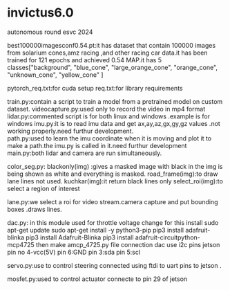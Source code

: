 # invictus6.0
autonomous round esvc 2024

best100000imagesconf0.54.pt:it has dataset that contain 100000 images from solarium cones,amz racing ,and other racing car data.it has been trained for 121 epochs and achieved 0.54 MAP.it has 5 classes["background", "blue_cone", "large_orange_cone", "orange_cone", "unknown_cone", "yellow_cone" ]

pytorch_req.txt:for cuda setup
req.txt:for library requirements

train.py:contain a script to train a model from a pretrained model on custom dataset.
videocapture.py:used only to record the video in mp4 format
lidar.py:commented script is for both linux and windows .example is for windows
imu.py:it is to read imu data and get ax,ay,az,gx,gy,gz values .not working properly.need furthur development.  
path.py:used to learn the imu coordinate when it is moving and plot it to make a path.the imu.py is called in it.need furthur development
main.py:both lidar and camera are run simultaneously.

color_seg.py:
blackonly(img) :gives a masked image with black in the img is being shown as white and everything is masked.
road_frame(img):to draw lane lines not used.
kuchkar(img):it return black lines only
select_roi(img):to select a region of interest

lane.py:we select a roi for video stream.camera capture and put bounding boxes .draws lines.

dac.py: in this module used for throttle voltage change for this install sudo apt-get update
sudo apt-get install -y python3-pip
pip3 install adafruit-blinka
pip3 install Adafruit-Blinka
pip3 install adafruit-circuitpython-mcp4725
then make amcp_4725.py file 
connection dac use i2c pins jetson pin no 4-vcc(5V) pin 6:GND pin 3:sda pin 5:scl 

servo.py:use to control steering connected using ftdi to uart pins to jetson . 

mosfet.py:used to control actuator connecte to pin 29 of jetson 
